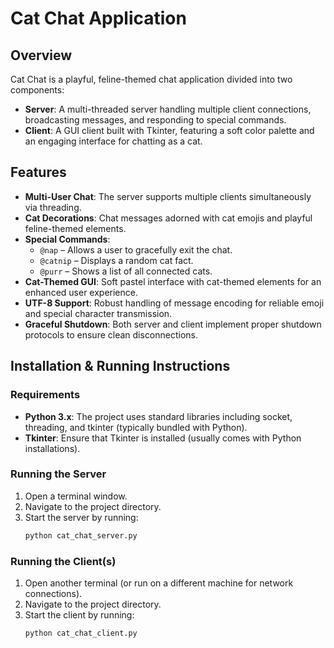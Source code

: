 # Cat Chat Application

## Overview
Cat Chat is a playful, feline-themed chat application divided into two components:

- **Server**: A multi-threaded server handling multiple client connections, broadcasting messages, and responding to special commands.
- **Client**: A GUI client built with Tkinter, featuring a soft color palette and an engaging interface for chatting as a cat.

## Features
- **Multi-User Chat**: The server supports multiple clients simultaneously via threading.
- **Cat Decorations**: Chat messages adorned with cat emojis and playful feline-themed elements.
- **Special Commands**:
  - `@nap` – Allows a user to gracefully exit the chat.
  - `@catnip` – Displays a random cat fact.
  - `@purr` – Shows a list of all connected cats.
- **Cat-Themed GUI**: Soft pastel interface with cat-themed elements for an enhanced user experience.
- **UTF-8 Support**: Robust handling of message encoding for reliable emoji and special character transmission.
- **Graceful Shutdown**: Both server and client implement proper shutdown protocols to ensure clean disconnections.

## Installation & Running Instructions

### Requirements
- **Python 3.x**: The project uses standard libraries including socket, threading, and tkinter (typically bundled with Python).
- **Tkinter**: Ensure that Tkinter is installed (usually comes with Python installations).

### Running the Server
1. Open a terminal window.
2. Navigate to the project directory.
3. Start the server by running:
   ```bash
   python cat_chat_server.py
   ```

### Running the Client(s)
1. Open another terminal (or run on a different machine for network connections).
2. Navigate to the project directory.
3. Start the client by running:
   ```bash
   python cat_chat_client.py
   ```
